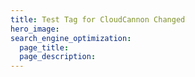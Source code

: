 ```yaml
---
title: Test Tag for CloudCannon Changed
hero_image:
search_engine_optimization:
  page_title:
  page_description:
---
```

